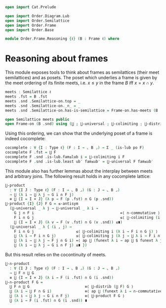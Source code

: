 ```agda
open import Cat.Prelude

open import Order.Diagram.Lub
open import Order.Semilattice
open import Order.Frame
open import Order.Base

module Order.Frame.Reasoning {ℓ} (B : Frame ℓ) where
```

# Reasoning about frames

This module exposes tools to think about frames as semilattices (their
meet semilattices) and as posets. The poset which underlies a frame is
given by the meet ordering of its finite meets, i.e. $x \le y$ in the
frame $B$ iff $x = x \cap y$.

```agda
meets : Semilattice ℓ
meets .fst = B .fst
meets .snd .Semilattice-on.top = _
meets .snd .Semilattice-on._∩_ = _
meets .snd .Semilattice-on.has-is-semilattice = Frame-on.has-meets (B .snd)

open Semilattice meets public
open Frame-on (B .snd) using (⋃ ; ⋃-universal ; ⋃-colimiting ; ⋃-distrib) public
```

Using this ordering, we can show that the underlying poset of a frame is
indeed cocomplete:

```agda
cocomplete : ∀ {I : Type ℓ} (F : I → ⌞ B ⌟) → Σ _ (is-lub po F)
cocomplete F .fst = ⋃ F
cocomplete F .snd .is-lub.fam≤lub i = ⋃-colimiting i F
cocomplete F .snd .is-lub.least ub′ fam≤ub′ = ⋃-universal F fam≤ub′
```

This module also has further lemmas about the interplay between meets
and arbitrary joins. The following result holds in any cocomplete
lattice:

```agda
⋃-product
  : ∀ {I J : Type ℓ} (F : I → ⌞ B ⌟) (G : J → ⌞ B ⌟)
  → ⋃ (λ i → ⋃ λ j → G i ∩ F j)
  ≡ ⋃ {I = I × J} (λ p → F (p .fst) ∩ G (p .snd))
⋃-product {I} {J} F G = ≤-antisym
  (⋃-universal _ λ j → ⋃-universal _ λ i →
    G j ∩ F i                                       =⟨ ∩-commutative ⟩
    F i ∩ G j                                       ≤⟨ ⋃-colimiting (i , j) _ ⟩
    ⋃ {I = I × J} (λ v → F (v .fst) ∩ G (v .snd)) ≤∎)
  (⋃-universal _ λ { (i , j) →
    F i ∩ G j                   ≤⟨ ⋃-colimiting i (λ i → F i ∩ G j) ⟩
    ⋃ (λ i → F i ∩ G j)         ≤⟨ ⋃-colimiting j (λ j → ⋃ λ i → F i ∩ G j) ⟩
    ⋃ (λ i → ⋃ λ j → F j ∩ G i) =⟨ ap ⋃ (funext λ i → ap ⋃ $ funext λ j → ∩-commutative) ⟩
    ⋃ (λ i → ⋃ λ j → G i ∩ F j) ≤∎ })
```

But this result relies on the cocontinuity of meets.

```agda
⋃-∩-product
  : ∀ {I J : Type ℓ} (F : I → ⌞ B ⌟) (G : J → ⌞ B ⌟)
  → ⋃ F ∩ ⋃ G
  ≡ ⋃ {I = I × J} (λ i → F (i .fst) ∩ G (i .snd))
⋃-∩-product F G =
  ⋃ F ∩ ⋃ G                         ≡⟨ ⋃-distrib (⋃ F) G ⟩
  ⋃ (λ i → ⋃ F ∩ G i)               ≡⟨ ap ⋃ (funext λ i → ∩-commutative ∙ ⋃-distrib (G i) F) ⟩
  ⋃ (λ i → ⋃ λ j → G i ∩ F j)       ≡⟨ ⋃-product F G ⟩
  ⋃ (λ i → F (i .fst) ∩ G (i .snd)) ∎
```
